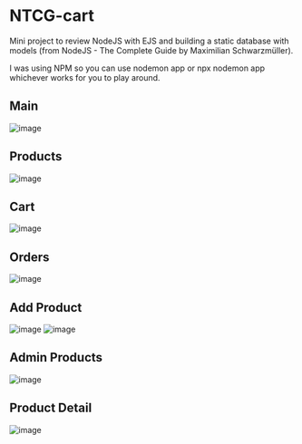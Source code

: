 # NTCG-cart
Mini project to review NodeJS with EJS and building a static database with models (from NodeJS - The Complete Guide by Maximilian Schwarzmüller).

I was using NPM so you can use nodemon app or npx nodemon app whichever works for you to play around.

## Main
![image](https://user-images.githubusercontent.com/61524356/137970776-77e2d882-5544-483a-8f54-398592ea5bdf.png)

## Products
![image](https://user-images.githubusercontent.com/61524356/137970902-835855dc-b0fe-41c0-b5d3-5104acccea8d.png)

## Cart
![image](https://user-images.githubusercontent.com/61524356/137970961-1d14e1b0-553b-4b90-93d6-521f2945adc2.png)

## Orders
![image](https://user-images.githubusercontent.com/61524356/137971017-9596a270-4633-4304-8261-735fb09ca90e.png)

## Add Product
![image](https://user-images.githubusercontent.com/61524356/137971113-69f54ade-5b81-4c39-a153-8609aa52705f.png)
![image](https://user-images.githubusercontent.com/61524356/137971296-696afc3e-7b4a-4e97-bc58-b131a93616ad.png)

## Admin Products
![image](https://user-images.githubusercontent.com/61524356/137971397-2506102e-db6d-47fb-850d-55650e04df04.png)

## Product Detail
![image](https://user-images.githubusercontent.com/61524356/137971686-97e0b849-fbcb-4f00-8835-bf716b9a17b6.png)
